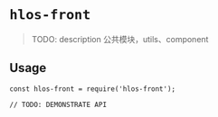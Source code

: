 # `hlos-front`

> TODO: description 公共模块，utils、component

## Usage

```
const hlos-front = require('hlos-front');

// TODO: DEMONSTRATE API
```
